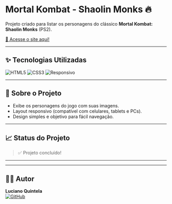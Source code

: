 # Mortal Kombat - Shaolin Monks 🔥

Projeto criado para listar os personagens do clássico **Mortal Kombat: Shaolin Monks** (PS2).

[🔗 Acesse o site aqui!](https://lucianoquintela.github.io/mortal-kombat/)

---

## ✨ Tecnologias Utilizadas

![HTML5](https://img.shields.io/badge/HTML5-E34F26?style=for-the-badge&logo=html5&logoColor=white)
![CSS3](https://img.shields.io/badge/CSS3-1572B6?style=for-the-badge&logo=css3&logoColor=white)
![Responsivo](https://img.shields.io/badge/Responsivo-Mobile--First-brightgreen?style=for-the-badge)

---

## 📜 Sobre o Projeto

- Exibe os personagens do jogo com suas imagens.
- Layout responsivo (compatível com celulares, tablets e PCs).
- Design simples e objetivo para fácil navegação.

---

## 📈 Status do Projeto

> ✅ Projeto concluído!

---

<!--
## 📷 Preview Responsivo

<div align="center">
  <img src="assets/preview-desktop.png" alt="Preview Desktop" width="80%" />
  <br><br>
  <img src="assets/preview-mobile.png" alt="Preview Mobile" width="40%" />
</div>

> **Dica:** Ajuste os valores de `width` caso queira exibir as imagens um pouco maiores ou menores.
-->

---

## 👨‍💻 Autor

**Luciano Quintela**  
[![GitHub](https://img.shields.io/badge/GitHub-000?style=for-the-badge&logo=github&logoColor=white)](https://github.com/lucianoquintela)
